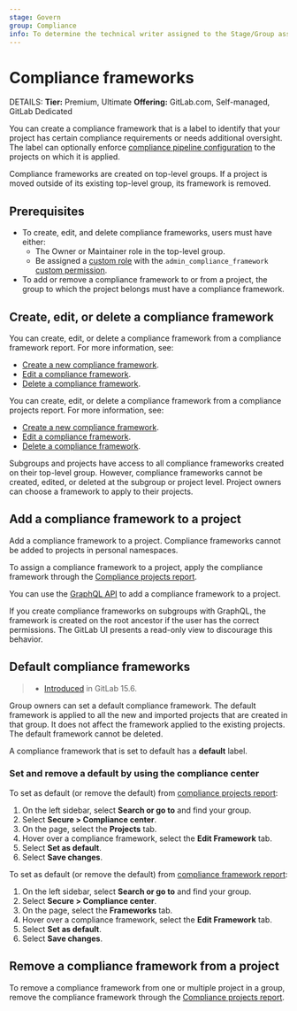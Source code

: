 ```yaml
---
stage: Govern
group: Compliance
info: To determine the technical writer assigned to the Stage/Group associated with this page, see https://handbook.gitlab.com/handbook/product/ux/technical-writing/#assignments
---
```


# Compliance frameworks

DETAILS:
**Tier:** Premium, Ultimate
**Offering:** GitLab.com, Self-managed, GitLab Dedicated

You can create a compliance framework that is a label to identify that your project has certain compliance
requirements or needs additional oversight. The label can optionally enforce
[compliance pipeline configuration](compliance_pipelines.md) to the projects on which it is applied.

Compliance frameworks are created on top-level groups. If a project is moved outside of its existing top-level group,
its framework is removed.

## Prerequisites

- To create, edit, and delete compliance frameworks, users must have either:
  - The Owner or Maintainer role in the top-level group.
  - Be assigned a [custom role](../../user/custom_roles/abilities.md) with the `admin_compliance_framework`
    [custom permission](../../user/custom_roles/abilities.md#compliance-management).
- To add or remove a compliance framework to or from a project, the group to which the project belongs must have a
  compliance framework.

## Create, edit, or delete a compliance framework

You can create, edit, or delete a compliance framework from a compliance framework report. For more information, see:

- [Create a new compliance framework](../../user/compliance/compliance_center/compliance_frameworks_report.md#create-a-new-compliance-framework).
- [Edit a compliance framework](../../user/compliance/compliance_center/compliance_frameworks_report.md#edit-a-compliance-framework).
- [Delete a compliance framework](../../user/compliance/compliance_center/compliance_frameworks_report.md#delete-a-compliance-framework).

You can create, edit, or delete a compliance framework from a compliance projects report. For more information, see:

- [Create a new compliance framework](../../user/compliance/compliance_center/compliance_projects_report.md#create-a-new-compliance-framework).
- [Edit a compliance framework](../../user/compliance/compliance_center/compliance_projects_report.md#edit-a-compliance-framework).
- [Delete a compliance framework](../../user/compliance/compliance_center/compliance_projects_report.md#delete-a-compliance-framework).

Subgroups and projects have access to all compliance frameworks created on their top-level group. However, compliance frameworks cannot be created, edited,
or deleted at the subgroup or project level. Project owners can choose a framework to apply to their projects.

## Add a compliance framework to a project

Add a compliance framework to a project. Compliance frameworks cannot be added to projects in personal namespaces.

To assign a compliance framework to a project, apply the compliance framework through the
[Compliance projects report](../../user/compliance/compliance_center/compliance_projects_report.md#apply-a-compliance-framework-to-projects-in-a-group).

You can use the [GraphQL API](../../api/graphql/reference/index.md#mutationprojectsetcomplianceframework) to add a
compliance framework to a project.

If you create compliance frameworks on subgroups with GraphQL, the framework is created on the root ancestor if the user
has the correct permissions. The GitLab UI presents a read-only view to discourage this behavior.

## Default compliance frameworks

> - [Introduced](https://gitlab.com/gitlab-org/gitlab/-/issues/375036) in GitLab 15.6.

Group owners can set a default compliance framework. The default framework is applied to all the new and imported
projects that are created in that group. It does not affect the framework applied to the existing projects. The
default framework cannot be deleted.

A compliance framework that is set to default has a **default** label.

### Set and remove a default by using the compliance center

To set as default (or remove the default) from [compliance projects report](../../user/compliance/compliance_center/compliance_projects_report.md#compliance-projects-report):

1. On the left sidebar, select **Search or go to** and find your group.
1. Select **Secure > Compliance center**.
1. On the page, select the **Projects** tab.
1. Hover over a compliance framework, select the **Edit Framework** tab.
1. Select **Set as default**.
1. Select **Save changes**.

To set as default (or remove the default) from [compliance framework report](../../user/compliance/compliance_center/compliance_frameworks_report.md#compliance-frameworks-report):

1. On the left sidebar, select **Search or go to** and find your group.
1. Select **Secure > Compliance center**.
1. On the page, select the **Frameworks** tab.
1. Hover over a compliance framework, select the **Edit Framework** tab.
1. Select **Set as default**.
1. Select **Save changes**.

## Remove a compliance framework from a project

To remove a compliance framework from one or multiple project in a group, remove the compliance framework through the
[Compliance projects report](../../user/compliance/compliance_center/compliance_projects_report.md#remove-a-compliance-framework-from-projects-in-a-group).
